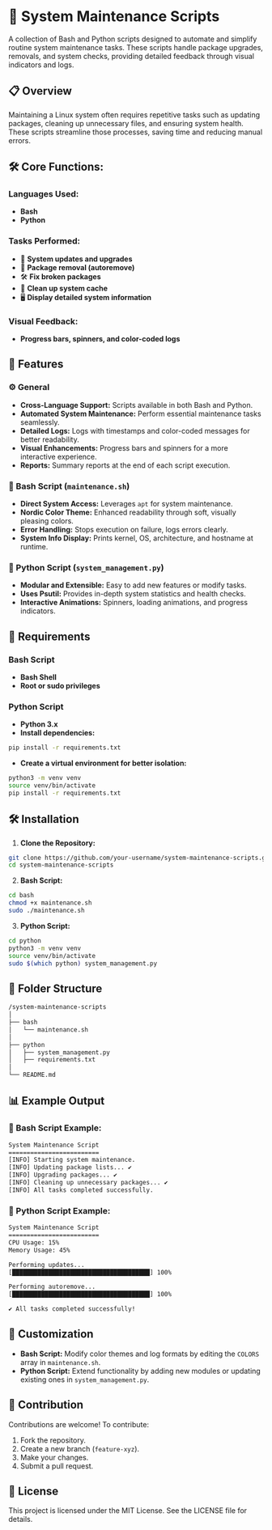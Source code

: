 # 🚀 System Maintenance Scripts

A collection of Bash and Python scripts designed to automate and simplify routine system maintenance tasks. These scripts handle package upgrades, removals, and system checks, providing detailed feedback through visual indicators and logs.

## 📋 Overview

Maintaining a Linux system often requires repetitive tasks such as updating packages, cleaning up unnecessary files, and ensuring system health. These scripts streamline those processes, saving time and reducing manual errors.

## 🛠️ Core Functions:

### Languages Used:
- **Bash**
- **Python**

### Tasks Performed:
- 🔄 **System updates and upgrades**
- 🧹 **Package removal (autoremove)**
- 🛠️ **Fix broken packages**
- 🧼 **Clean up system cache**
- 🖥️ **Display detailed system information**

### Visual Feedback:
- **Progress bars, spinners, and color-coded logs**

## 🌟 Features

### ⚙️ General
- **Cross-Language Support:** Scripts available in both Bash and Python.
- **Automated System Maintenance:** Perform essential maintenance tasks seamlessly.
- **Detailed Logs:** Logs with timestamps and color-coded messages for better readability.
- **Visual Enhancements:** Progress bars and spinners for a more interactive experience.
- **Reports:** Summary reports at the end of each script execution.

### 🐚 Bash Script (`maintenance.sh`)
- **Direct System Access:** Leverages `apt` for system maintenance.
- **Nordic Color Theme:** Enhanced readability through soft, visually pleasing colors.
- **Error Handling:** Stops execution on failure, logs errors clearly.
- **System Info Display:** Prints kernel, OS, architecture, and hostname at runtime.

### 🐍 Python Script (`system_management.py`)
- **Modular and Extensible:** Easy to add new features or modify tasks.
- **Uses Psutil:** Provides in-depth system statistics and health checks.
- **Interactive Animations:** Spinners, loading animations, and progress indicators.

## 🧩 Requirements

### Bash Script
- **Bash Shell**
- **Root or sudo privileges**

### Python Script
- **Python 3.x**
- **Install dependencies:**

```bash
pip install -r requirements.txt
```

- **Create a virtual environment for better isolation:**

```bash
python3 -m venv venv
source venv/bin/activate
pip install -r requirements.txt
```

## 🛠️ Installation

1. **Clone the Repository:**

```bash
git clone https://github.com/your-username/system-maintenance-scripts.git
cd system-maintenance-scripts
```

2. **Bash Script:**

```bash
cd bash
chmod +x maintenance.sh
sudo ./maintenance.sh
```

3. **Python Script:**

```bash
cd python
python3 -m venv venv
source venv/bin/activate
sudo $(which python) system_management.py
```

## 📂 Folder Structure

```bash
/system-maintenance-scripts
│
├── bash
│   └── maintenance.sh
│
├── python
│   ├── system_management.py
│   ├── requirements.txt
│
└── README.md
```

## 📊 Example Output

### 🐚 Bash Script Example:

```bash
System Maintenance Script
=========================
[INFO] Starting system maintenance.
[INFO] Updating package lists... ✔
[INFO] Upgrading packages... ✔
[INFO] Cleaning up unnecessary packages... ✔
[INFO] All tasks completed successfully.
```

### 🐍 Python Script Example:

```bash
System Maintenance Script
=========================
CPU Usage: 15%
Memory Usage: 45%

Performing updates...
[██████████████████████████████████████] 100%

Performing autoremove...
[██████████████████████████████████████] 100%

✔ All tasks completed successfully!
```

## 🎨 Customization

- **Bash Script:** Modify color themes and log formats by editing the `COLORS` array in `maintenance.sh`.
- **Python Script:** Extend functionality by adding new modules or updating existing ones in `system_management.py`.

## 🤝 Contribution

Contributions are welcome! To contribute:

1. Fork the repository.
2. Create a new branch (`feature-xyz`).
3. Make your changes.
4. Submit a pull request.

## 📜 License

This project is licensed under the MIT License. See the LICENSE file for details.
